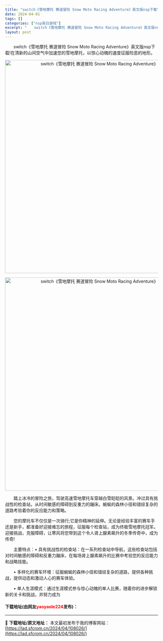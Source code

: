 ```yaml
---
title: "switch《雪地摩托 赛道冒险 Snow Moto Racing Adventure》英文版nsp下载"
date: 2024-04-01
tags: []
categories: ["nsp英日游戏"]
excerpt: "　　switch《雪地摩托 赛道冒险 Snow Moto Racing Adventure》英文版nsp下载!在清新的山间空气中加速您的雪地摩托，以惊心动魄的速度征服险恶的地形。 　　踏上冰冷的冒险之旅，驾驶高速雪地摩托车穿越白雪皑皑的风景。冲过具有挑战性的检查站，从时间敏感的障碍到反重力的蹦床。蜿&hellip;"
layout: post
---
```


 <p>　　switch《雪地摩托 赛道冒险 Snow Moto Racing Adventure》英文版nsp下载!在清新的山间空气中加速您的雪地摩托，以惊心动魄的速度征服险恶的地形。</p> <div> <p align="center"><img align="" src="https://lad.sfcrom.cn/wp-content/uploads/2024/04/20240401_660a443988be4.webp" style="border-width: 0px; border-style: solid; width: 700px;" alt="switch《雪地摩托 赛道冒险 Snow Moto Racing Adventure》英文版nsp下载" /></p> <p align="center"><img align="" src="https://lad.sfcrom.cn/wp-content/uploads/2024/04/20240401_660a4439efb00.webp" style="border-width: 0px; border-style: solid; width: 700px;" alt="switch《雪地摩托 赛道冒险 Snow Moto Racing Adventure》英文版nsp下载" /></p></div> <p>　　踏上冰冷的冒险之旅，驾驶高速雪地摩托车穿越白雪皑皑的风景。冲过具有挑战性的检查站，从时间敏感的障碍到反重力的蹦床。蜿蜒的森林小径和错综复杂的道路考验着你的反应能力和策略。</p> <p>　　您的摩托车不仅仅是一次骑行;它是你精神的延伸。无论是经验丰富的赛车手还是新手，都准备好迎接难忘的旅程，征服每个检查站，成为终极雪地摩托冠军。迎接挑战，克服障碍，让寒风将您带到这个令人肾上腺素飙升的冬季传奇中，成为传奇!</p> <p>　　主要特点：&bull; 具有挑战性的检查站：在一系列检查站中导航，这些检查站包括对时间敏感的障碍和反重力蹦床，在每场肾上腺素飙升的比赛中考验您的反应能力和战略技能。</p> <p>　　&bull; 多样化的赛车环境：征服蜿蜒的森林小径和错综复杂的道路，提供各种挑战，提供动态和激动人心的赛车体验。</p> <p>　　&bull; 单人生涯模式：通过生涯模式参与惊心动魄的单人比赛，随着你的进步解锁新的关卡和挑战，并努力成为</p> <p><h4>下载地址(由网友<font color="red">yaoyaole224</font>发布)：</h4></p> 

---
📖 **下载地址/原文地址：** 本文最初发布于我的博客网站：[https://lad.sfcrom.cn/2024/04/108026/](https://lad.sfcrom.cn/2024/04/108026/)
